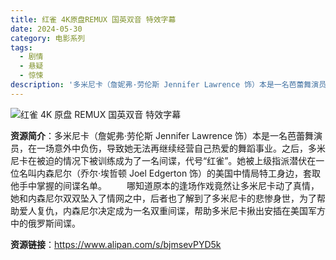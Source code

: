 ```yaml
---
title: 红雀 4K原盘REMUX 国英双音 特效字幕
date: 2024-05-30
category: 电影系列
tags:
  - 剧情
  - 悬疑
  - 惊悚
description: '多米尼卡（詹妮弗·劳伦斯 Jennifer Lawrence 饰）本是一名芭蕾舞演员，在一场意外中负伤，导致她无法再继续经营自己热爱的舞蹈事业。之后，多米尼卡在被迫的情况下被训练成为了一名间谍，代号“红雀”。她被上级指派潜伏在一位名叫内森尼尔（乔尔·埃哲顿 Joel Edgerton 饰）的美国中情局特工身边，套取他手中掌握的间谍名单。哪知道原本的逢场作戏竟然让多米尼卡动了真情，她和内森尼尔双双坠入了情网之中，后者也了解到了多米尼卡的悲惨身世，为了帮助爱人复仇，内森尼尔决定成为一名双重间谍，帮助多米尼卡揪出安插在美国军方中的俄罗斯间谍。'
---
```


![红雀 4K 原盘 REMUX 国英双音 特效字幕](https://image.tmdb.org/t/p/w780/rf3GqwE815I05eVsQOEQ3jxKQsc.jpg)

**资源简介**：多米尼卡（詹妮弗·劳伦斯 Jennifer Lawrence 饰）本是一名芭蕾舞演员，在一场意外中负伤，导致她无法再继续经营自己热爱的舞蹈事业。之后，多米尼卡在被迫的情况下被训练成为了一名间谍，代号“红雀”。她被上级指派潜伏在一位名叫内森尼尔（乔尔·埃哲顿 Joel Edgerton 饰）的美国中情局特工身边，套取他手中掌握的间谍名单。
　　哪知道原本的逢场作戏竟然让多米尼卡动了真情，她和内森尼尔双双坠入了情网之中，后者也了解到了多米尼卡的悲惨身世，为了帮助爱人复仇，内森尼尔决定成为一名双重间谍，帮助多米尼卡揪出安插在美国军方中的俄罗斯间谍。

**资源链接**：https://www.alipan.com/s/bjmsevPYD5k
